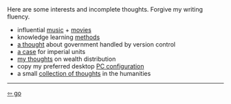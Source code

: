 <link href="../css/styles.css" rel="stylesheet" />

<div class="center">
Here are some interests and incomplete thoughts. Forgive my writing fluency.
</div>

<div class="center">

- influential [music](./music.md) + [movies](./movies.md)
- knowledge learning [methods](./info_consumption.md)
- [a thought](./govt_version_control.md) about government handled by version control
- [a case](./imperial_units.md) for imperial units
- [my thoughts](./wealth_dist.md) on wealth distribution
- copy my preferred desktop [PC configuration](../pc/index.md)
- a small [collection of thoughts](./conv.md) in the humanities

</div>

___

[<span>&#8678;</span> go](./index.md)
